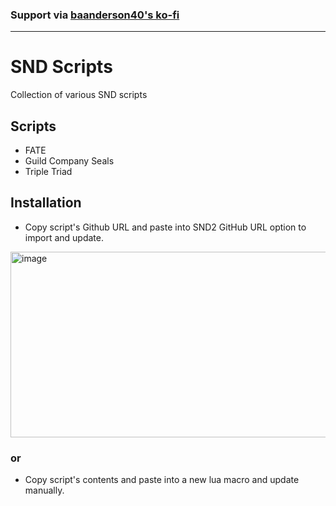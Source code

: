 ### Support via [baanderson40's ko-fi](https://ko-fi.com/baanderson40)
---

# SND Scripts

Collection of various SND scripts

## Scripts
- FATE
- Guild Company Seals
- Triple Triad

## Installation
- Copy script's Github URL and paste into SND2 GitHub URL option to import and update.
<img width="1186" height="297" alt="image" src="https://github.com/user-attachments/assets/e862f1f7-d8ae-4957-9e2c-d5fc471351cc" />

### or

- Copy script's contents and paste into a new lua macro and update manually. 
